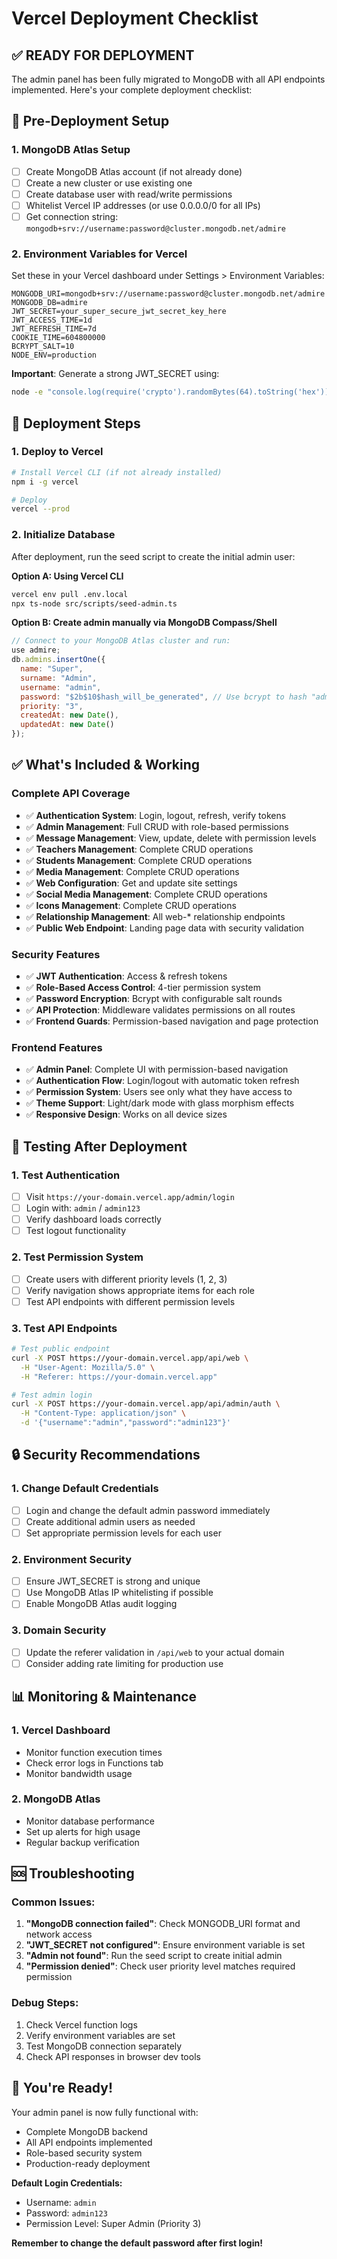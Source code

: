 # Vercel Deployment Checklist

## ✅ **READY FOR DEPLOYMENT**

The admin panel has been fully migrated to MongoDB with all API endpoints implemented. Here's your complete deployment checklist:

## 🔧 **Pre-Deployment Setup**

### 1. **MongoDB Atlas Setup**
- [ ] Create MongoDB Atlas account (if not already done)
- [ ] Create a new cluster or use existing one
- [ ] Create database user with read/write permissions
- [ ] Whitelist Vercel IP addresses (or use 0.0.0.0/0 for all IPs)
- [ ] Get connection string: `mongodb+srv://username:password@cluster.mongodb.net/admire`

### 2. **Environment Variables for Vercel**
Set these in your Vercel dashboard under Settings > Environment Variables:

```env
MONGODB_URI=mongodb+srv://username:password@cluster.mongodb.net/admire
MONGODB_DB=admire
JWT_SECRET=your_super_secure_jwt_secret_key_here
JWT_ACCESS_TIME=1d
JWT_REFRESH_TIME=7d
COOKIE_TIME=604800000
BCRYPT_SALT=10
NODE_ENV=production
```

**Important**: Generate a strong JWT_SECRET using:
```bash
node -e "console.log(require('crypto').randomBytes(64).toString('hex'))"
```

## 🚀 **Deployment Steps**

### 1. **Deploy to Vercel**
```bash
# Install Vercel CLI (if not already installed)
npm i -g vercel

# Deploy
vercel --prod
```

### 2. **Initialize Database**
After deployment, run the seed script to create the initial admin user:

**Option A: Using Vercel CLI**
```bash
vercel env pull .env.local
npx ts-node src/scripts/seed-admin.ts
```

**Option B: Create admin manually via MongoDB Compass/Shell**
```javascript
// Connect to your MongoDB Atlas cluster and run:
use admire;
db.admins.insertOne({
  name: "Super",
  surname: "Admin", 
  username: "admin",
  password: "$2b$10$hash_will_be_generated", // Use bcrypt to hash "admin123"
  priority: "3",
  createdAt: new Date(),
  updatedAt: new Date()
});
```

## ✅ **What's Included & Working**

### **Complete API Coverage**
- ✅ **Authentication System**: Login, logout, refresh, verify tokens
- ✅ **Admin Management**: Full CRUD with role-based permissions
- ✅ **Message Management**: View, update, delete with permission levels
- ✅ **Teachers Management**: Complete CRUD operations
- ✅ **Students Management**: Complete CRUD operations  
- ✅ **Media Management**: Complete CRUD operations
- ✅ **Web Configuration**: Get and update site settings
- ✅ **Social Media Management**: Complete CRUD operations
- ✅ **Icons Management**: Complete CRUD operations
- ✅ **Relationship Management**: All web-* relationship endpoints
- ✅ **Public Web Endpoint**: Landing page data with security validation

### **Security Features**
- ✅ **JWT Authentication**: Access & refresh tokens
- ✅ **Role-Based Access Control**: 4-tier permission system
- ✅ **Password Encryption**: Bcrypt with configurable salt rounds
- ✅ **API Protection**: Middleware validates permissions on all routes
- ✅ **Frontend Guards**: Permission-based navigation and page protection

### **Frontend Features**
- ✅ **Admin Panel**: Complete UI with permission-based navigation
- ✅ **Authentication Flow**: Login/logout with automatic token refresh
- ✅ **Permission System**: Users see only what they have access to
- ✅ **Theme Support**: Light/dark mode with glass morphism effects
- ✅ **Responsive Design**: Works on all device sizes

## 🧪 **Testing After Deployment**

### 1. **Test Authentication**
- [ ] Visit `https://your-domain.vercel.app/admin/login`
- [ ] Login with: `admin` / `admin123`
- [ ] Verify dashboard loads correctly
- [ ] Test logout functionality

### 2. **Test Permission System**
- [ ] Create users with different priority levels (1, 2, 3)
- [ ] Verify navigation shows appropriate items for each role
- [ ] Test API endpoints with different permission levels

### 3. **Test API Endpoints**
```bash
# Test public endpoint
curl -X POST https://your-domain.vercel.app/api/web \
  -H "User-Agent: Mozilla/5.0" \
  -H "Referer: https://your-domain.vercel.app"

# Test admin login
curl -X POST https://your-domain.vercel.app/api/admin/auth \
  -H "Content-Type: application/json" \
  -d '{"username":"admin","password":"admin123"}'
```

## 🔒 **Security Recommendations**

### 1. **Change Default Credentials**
- [ ] Login and change the default admin password immediately
- [ ] Create additional admin users as needed
- [ ] Set appropriate permission levels for each user

### 2. **Environment Security**
- [ ] Ensure JWT_SECRET is strong and unique
- [ ] Use MongoDB Atlas IP whitelisting if possible
- [ ] Enable MongoDB Atlas audit logging

### 3. **Domain Security**
- [ ] Update the referer validation in `/api/web` to your actual domain
- [ ] Consider adding rate limiting for production use

## 📊 **Monitoring & Maintenance**

### 1. **Vercel Dashboard**
- Monitor function execution times
- Check error logs in Functions tab
- Monitor bandwidth usage

### 2. **MongoDB Atlas**
- Monitor database performance
- Set up alerts for high usage
- Regular backup verification

## 🆘 **Troubleshooting**

### Common Issues:
1. **"MongoDB connection failed"**: Check MONGODB_URI format and network access
2. **"JWT_SECRET not configured"**: Ensure environment variable is set
3. **"Admin not found"**: Run the seed script to create initial admin
4. **"Permission denied"**: Check user priority level matches required permission

### Debug Steps:
1. Check Vercel function logs
2. Verify environment variables are set
3. Test MongoDB connection separately
4. Check API responses in browser dev tools

## 🎉 **You're Ready!**

Your admin panel is now fully functional with:
- Complete MongoDB backend
- All API endpoints implemented
- Role-based security system
- Production-ready deployment

**Default Login Credentials:**
- Username: `admin`
- Password: `admin123`
- Permission Level: Super Admin (Priority 3)

**Remember to change the default password after first login!**
